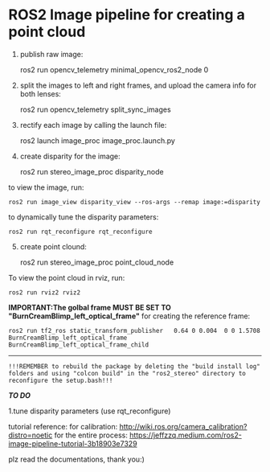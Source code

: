 # ROS2 Image pipeline for creating a point cloud

1. publish raw image:
   
	ros2 run opencv_telemetry minimal_opencv_ros2_node 0

2. split the images to left and right frames, and upload the camera info for both lenses:
   
	ros2 run opencv_telemetry split_sync_images

3. rectify each image by calling the launch file:
   
	ros2 launch image_proc image_proc.launch.py

4. create disparity for the image:
   
	ros2 run stereo_image_proc disparity_node

to view the image, run:
	
 	ros2 run image_view disparity_view --ros-args --remap image:=disparity
  
to dynamically tune the disparity parameters:

	ros2 run rqt_reconfigure rqt_reconfigure

5. create point clound:

	ros2 run stereo_image_proc point_cloud_node 

To view the point cloud in rviz, run:

 	ros2 run rviz2 rviz2
	
**IMPORTANT:The golbal frame MUST BE SET TO "BurnCreamBlimp_left_optical_frame"**
for creating the reference frame:

	ros2 run tf2_ros static_transform_publisher   0.64 0 0.004  0 0 1.5708   BurnCreamBlimp_left_optical_frame   BurnCreamBlimp_left_optical_frame_child
	


***
	!!!REMEMBER to rebuild the package by deleting the "build install log" folders and using "colcon build" in the "ros2_stereo" directory to reconfigure the setup.bash!!!

***TO DO***

1.tune disparity parameters (use rqt_reconfigure)



tutorial reference:
	for calibration: http://wiki.ros.org/camera_calibration?distro=noetic
	for the entire process: https://jeffzzq.medium.com/ros2-image-pipeline-tutorial-3b18903e7329


plz read the documentations, thank you:)
